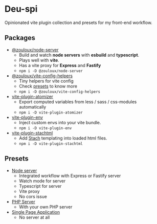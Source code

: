 
# Deu-spi

Opinionated vite plugin collection and presets for my front-end workflow.

## Packages

- [@zouloux/node-server](./packages/node-server)
  - Build and watch **node servers** with **esbuild** and **typescript**.
  - Plays well with **vite**.
  - Has a vite proxy for **Express** and **Fastify**
  - `npm i -D @zouloux/node-server`
- [@zouloux/vite-config-helpers](./packages/vite-config-helpers)
  - Tiny helpers for vite config
  - Check [presets](./presets) to know more
  - `npm i -D @zouloux/vite-config-helpers`
- [vite-plugin-atomizer](./packages/vite-plugin-atomizer)
  - Export computed variables from less / sass / css-modules automatically
  - `npm i -D vite-plugin-atomizer`
- [vite-plugin-env](./packages/vite-plugin-env)
  - Inject custom envs into your vite bundle.
  - `npm i -D vite-plugin-env`
- [vite-plugin-stachtml](./packages/vite-plugin-stachtml)
  - Add [Stach](https://github.com/zouloux/stach) templating into loaded html files.
  - `npm i -D vite-plugin-stachtml`


## Presets

- [Node server](./presets/node-server)
  - Integrated workflow with Express or Fastify server
  - Watch mode for server
  - Typescript for server
  - Vite proxy
  - No cors issue
- [PHP Server](./presets/php-server)
  - With your own PHP server
- [Single Page Application](./presets/single-page-application)
  - No server at all
